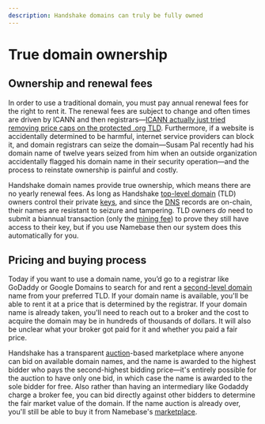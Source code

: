 ```yaml
---
description: Handshake domains can truly be fully owned
---
```


# True domain ownership

## Ownership and renewal fees

In order to use a traditional domain, you must pay annual renewal fees for the right to rent it. The renewal fees are subject to change and often times are driven by ICANN and then registrars—[ICANN actually just tried removing price caps on the protected .org TLD](https://www.eff.org/deeplinks/2020/01/after-nonprofits-protest-icann-californias-attorney-general-steps-org-battle). Furthermore, if a website is accidentally determined to be harmful, internet service providers can block it, and domain registrars can seize the domain—Susam Pal recently had his domain name of twelve years seized from him when an outside organization accidentally flagged his domain name in their security operation—and the process to reinstate ownership is painful and costly.

Handshake domain names provide true ownership, which means there are no yearly renewal fees. As long as Handshake [top-level domain](../dns-refresher.md#top-level-domain) (TLD) owners control their private [keys](../blockchain-refresher.md#keys), and since the [DNS](../dns-refresher.md) records are on-chain, their names are resistant to seizure and tampering. TLD owners _do_ need to submit a biannual transaction (only the [mining fee](../blockchain-refresher.md#mining-fee)) to prove they still have access to their key, but if you use Namebase then our system does this automatically for you.&#x20;

## Pricing and buying process

Today if you want to use a domain name, you’d go to a registrar like GoDaddy or Google Domains to search for and rent a [second-level domain](../dns-refresher.md#second-level-domain) name from your preferred TLD. If your domain name is available, you'll be able to rent it at a price that is determined by the registrar. If your domain name is already taken, you'll need to reach out to a broker and the cost to acquire the domain may be in hundreds of thousands of dollars. It will also be unclear what your broker got paid for it and whether you paid a fair price.&#x20;

Handshake has a transparent [auction](../handshake-auction.md)-based marketplace where anyone can bid on available domain names, and the name is awarded to the highest bidder who pays the second-highest bidding price—it's entirely possible for the auction to have only one bid, in which case the name is awarded to the sole bidder for free. Also rather than having an intermediary like Godaddy charge a broker fee, you can bid directly against other bidders to determine the fair market value of the domain. If the name auction is already over, you'll still be able to buy it from Namebase's [marketplace](broken-reference).
